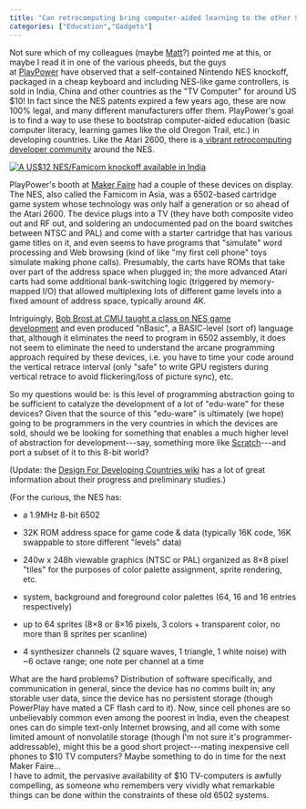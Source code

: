 ```yaml
---
title: "Can retrocomputing bring computer-aided learning to the other 90%?"
categories: ["Education","Gadgets"]
---
```



Not sure which of my colleagues (maybe [Matt](http://www.eecs.harvard.edu/~mdw/)?) pointed me at this, or maybe I read it in one of the various pheeds, but the guys at [PlayPower](http://www.playpower.org/) have observed that a self-contained Nintendo NES knockoff, packaged in a cheap keyboard and including NES-like game controllers, is sold in India, China and other countries as the "TV Computer" for around US $10! In fact since the NES patents expired a few years ago, these are now 100% legal, and many different manufacturers offer them. PlayPower's goal is to find a way to use these to bootstrap computer-aided education (basic computer literacy, learning games like the old Oregon Trail, etc.) in developing countries. Like the Atari 2600, there is a[ vibrant retrocomputing developer community](http://nesdev.parodius.com/) around the NES.

[![](http://playpower.org/assets/images/playpower-keyboard.gif "A US$12 NES/Famicom knockoff available in India")](http://picasaweb.google.co.in/dereklomas/TVComputer#)



PlayPower's booth at [Maker Faire](http://makerfaire.com/) had a couple of these devices on display. The NES, also called the Famicom in Asia, was a 6502-based cartridge game system whose technology was only half a generation or so ahead of the Atari 2600. The device plugs into a TV (they have both composite video out and RF out, and soldering an undocumented pad on the board switches between NTSC and PAL) and come with a starter cartridge that has various game titles on it, and even seems to have programs that "simulate" word processing and Web browsing (kind of like "my first cell phone" toys simulate making phone calls). Presumably, the carts have ROMs that take over part of the address space when plugged in; the more advanced Atari carts had some additional bank-switching logic (triggered by memory-mapped I/O) that allowed multiplexing lots of different game levels into a fixed amount of address space, typically around 4K.

Intriguingly, [Bob Brost at CMU taught a class on NES game development](http://bobrost.com/nes/) and even produced "nBasic", a BASIC-level (sort of) language that, although it eliminates the need to program in 6502 assembly, it does not seem to eliminate the need to understand the arcane programming approach required by these devices, i.e. you have to time your code around the vertical retrace interval (only "safe" to write GPU registers during vertical retrace to avoid flickering/loss of picture sync), etc.

So my questions would be: is this level of programming abstraction going to be sufficient to catalyze the development of a lot of "edu-ware" for these devices? Given that the source of this "edu-ware" is ultimately (we hope) going to be programmers in the very countries in which the devices are sold, should we be looking for something that enables a much higher level of abstraction for development---say, something more like [Scratch](http://scratch.mit.edu/)---and port a subset of it to this 8-bit world?

(Update: the [Design For Developing Countries wiki](http://design4dev.wetpaint.com/) has a lot of great information about their progress and preliminary studies.)

(For the curious, the NES has:

-   a 1.9MHz 8-bit 6502

-   32K ROM address space for game code & data (typically 16K code, 16K swappable to store different "levels" data)

-   240w x 248h viewable graphics (NTSC or PAL) organized as 8×8 pixel "tiles" for the purposes of color palette assignment, sprite rendering, etc.

-   system, background and foreground color palettes (64, 16 and 16 entries respectively)

-   up to 64 sprites (8×8 or 8×16 pixels, 3 colors + transparent color, no more than 8 sprites per scanline)

-   4 synthesizer channels (2 square waves, 1 triangle, 1 white noise) with ~6 octave range; one note per channel at a time

What are the hard problems? Distribution of software specifically, and communication in general, since the device has no comms built in; any storable user data, since the device has no persistent storage (though PowerPlay have mated a CF flash card to it). Now, since cell phones are so unbelievably common even among the poorest in India, even the cheapest ones can do simple text-only Internet browsing, and all come with some limited amount of nonvolatile storage (though I'm not sure it's programmer-addressable), might this be a good short project---mating inexpensive cell phones to $10 TV computers? Maybe something to do in time for the next Maker Faire...\
I have to admit, the pervasive availability of $10 TV-computers is awfully compelling, as someone who remembers very vividly what remarkable things can be done within the constraints of these old 6502 systems.
